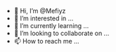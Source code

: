 - 👋 Hi, I’m @Mefiyz
- 👀 I’m interested in ...
- 🌱 I’m currently learning ...
- 💞️ I’m looking to collaborate on ...
- 📫 How to reach me ...

<!---
Mefiyz/Mefiyz is a ✨ special ✨ repository because its `README.md` (this file) appears on your GitHub profile.
You can click the Preview link to take a look at your changes.
--->
